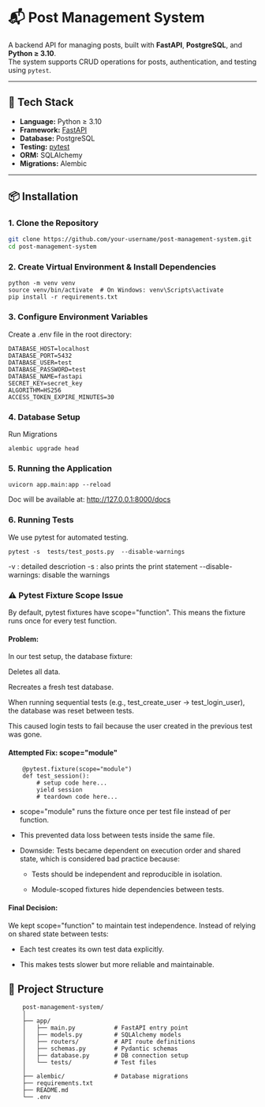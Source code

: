 # 📬 Post Management System

A backend API for managing posts, built with **FastAPI**, **PostgreSQL**, and **Python ≥ 3.10**.  
The system supports CRUD operations for posts, authentication, and testing using `pytest`.

---

## 🚀 Tech Stack

- **Language:** Python ≥ 3.10
- **Framework:** [FastAPI](https://fastapi.tiangolo.com/)
- **Database:** PostgreSQL
- **Testing:** [pytest](https://docs.pytest.org/)
- **ORM:** SQLAlchemy
- **Migrations:** Alembic

---

## 📦 Installation

### 1. Clone the Repository
```bash
git clone https://github.com/your-username/post-management-system.git
cd post-management-system
```
### 2. Create Virtual Environment & Install Dependencies
```commandline
python -m venv venv
source venv/bin/activate  # On Windows: venv\Scripts\activate
pip install -r requirements.txt

```
### 3. Configure Environment Variables

Create a .env file in the root directory:
```commandline
DATABASE_HOST=localhost
DATABASE_PORT=5432
DATABASE_USER=test
DATABASE_PASSWORD=test
DATABASE_NAME=fastapi
SECRET_KEY=secret_key
ALGORITHM=HS256
ACCESS_TOKEN_EXPIRE_MINUTES=30

```

### 4. Database Setup
Run Migrations

```commandline
alembic upgrade head
```

### 5. Running the Application
```commandline
uvicorn app.main:app --reload
```
Doc will be available at: http://127.0.0.1:8000/docs

### 6. Running Tests

We use pytest for automated testing.

```commandline
pytest -s  tests/test_posts.py  --disable-warnings
```

-v : detailed descriotion
-s : also prints the print statement
--disable-warnings: disable the warnings

### ⚠ Pytest Fixture Scope Issue

By default, pytest fixtures have scope="function".
This means the fixture runs once for every test function.

#### Problem:

In our test setup, the database fixture:

Deletes all data.

Recreates a fresh test database.

When running sequential tests (e.g., test_create_user → test_login_user),
the database was reset between tests.

This caused login tests to fail because the user created in the previous test was gone.

#### Attempted Fix: scope="module"

```commandline
    @pytest.fixture(scope="module")
    def test_session():
        # setup code here...
        yield session
        # teardown code here...
```

- scope="module" runs the fixture once per test file instead of per function.

- This prevented data loss between tests inside the same file.

- Downside: Tests became dependent on execution order and shared state,
which is considered bad practice because:

  - Tests should be independent and reproducible in isolation.

  - Module-scoped fixtures hide dependencies between tests.

#### Final Decision:

We kept scope="function" to maintain test independence.
Instead of relying on shared state between tests:

- Each test creates its own test data explicitly.

- This makes tests slower but more reliable and maintainable.

## 📂 Project Structure
```commandline
    post-management-system/
    │
    ├── app/
    │   ├── main.py           # FastAPI entry point
    │   ├── models.py         # SQLAlchemy models
    │   ├── routers/          # API route definitions
    │   ├── schemas.py        # Pydantic schemas
    │   ├── database.py       # DB connection setup
    │   └── tests/            # Test files
    │
    ├── alembic/              # Database migrations
    ├── requirements.txt
    ├── README.md
    └── .env
```
